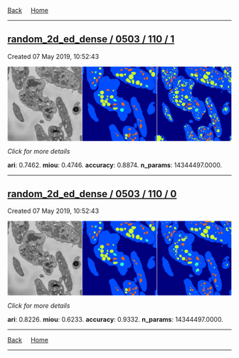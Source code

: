 
[Back](..)&nbsp;&nbsp;&nbsp;&nbsp;&nbsp;[Home](https://leapmanlab.github.io/snapshots)

---

<div class="summary"><a href="1"><h2>random_2d_ed_dense / 0503 / 110 / 1</h2></a><p>Created 07 May 2019, 10:52:43
</p><a href="1"><img src="1/media/summary.png" align="center"></a><p>
<i>Click for more details</i>
</p></div>

**ari**: 0.7462. **miou**: 0.4746. **accuracy**: 0.8874. **n_params**: 14344497.0000. 

---

<div class="summary"><a href="0"><h2>random_2d_ed_dense / 0503 / 110 / 0</h2></a><p>Created 07 May 2019, 10:52:43
</p><a href="0"><img src="0/media/summary.png" align="center"></a><p>
<i>Click for more details</i>
</p></div>

**ari**: 0.8226. **miou**: 0.6233. **accuracy**: 0.9332. **n_params**: 14344497.0000. 

---

[Back](..)&nbsp;&nbsp;&nbsp;&nbsp;&nbsp;[Home](https://leapmanlab.github.io/snapshots)

---